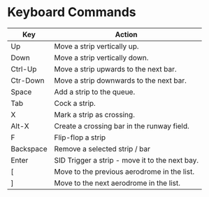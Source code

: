 # Keyboard Commands

| Key | Action |
|---------|-------------|
| Up | Move a strip vertically up. |
| Down | Move a strip vertically down. |
| Ctrl-Up | Move a strip upwards to the next bar. |
| Ctr-Down | Move a strip downwards to the next bar. |
| Space | Add a strip to the queue. |
| Tab | Cock a strip. |
| X | Mark a strip as crossing. |
| Alt-X | Create a crossing bar in the runway field. |
| F | Flip-flop a strip |
| Backspace | Remove a selected strip / bar |
| Enter | SID Trigger a strip - move it to the next bay. |
| \[ | Move to the previous aerodrome in the list. |
| \] | Move to the next aerodrome in the list.
